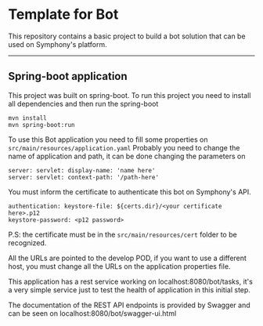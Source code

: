 # Template for Bot

This repository contains a basic project to build a bot solution that can be used on Symphony's platform.

---

## Spring-boot application

This project was built on spring-boot. To run this project you need to install all dependencies and then run the
spring-boot
```
mvn install
mvn spring-boot:run
```

To use this Bot application you need to fill some properties on `src/main/resources/application.yaml`
Probably you need to change the name of application and path, it can be done changing the parameters on
```
server: servlet: display-name: 'name here'
server: servlet: context-path: '/path-here'
```

You must inform the certificate to authenticate this bot on Symphony's API.
```
authentication: keystore-file: ${certs.dir}/<your certificate here>.p12
keystore-password: <p12 password>
```
P.S: the certificate must be in the `src/main/resources/cert` folder to be recognized.

All the URLs are pointed to the develop POD, if you want to use a different host, you must change all the URLs on the
application properties file.

This application has a rest service working on localhost:8080/bot/tasks, it's a very simple service just to test the
health of application in this initial step.

The documentation of the REST API endpoints is provided by Swagger and can be seen on localhost:8080/bot/swagger-ui.html